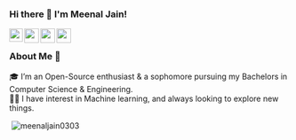 ### Hi there 👋 I'm Meenal Jain!

<a href="https://www.linkedin.com/in/meenal-jain-a78524194/a/">
  <img align="left" width="24px" src="https://cdn.jsdelivr.net/npm/simple-icons@v3/icons/linkedin.svg"  />
</a>
<a href="https://twitter.com/coder351">
  <img align="left" width="26px" src="https://cdn.jsdelivr.net/npm/simple-icons@v3/icons/twitter.svg" />
</a>
<a href="mailto: meenalj351@gmail.com">
  <img align="left" width="26px" src="https://cdn.jsdelivr.net/npm/simple-icons@v3/icons/gmail.svg" />
</a>
<a href="https://dev.to/coder351">
  <img align="left" width="26px" src="https://cdn.jsdelivr.net/npm/simple-icons@v3/icons/medium.svg" />
</a>
<br />


### About Me 🚀
🎓 I’m an Open-Source enthusiast & a sophomore pursuing my Bachelors in Computer Science & Engineering. </br>
👨‍💻 I have interest in Machine learning, and always looking to explore new things. </br>

<p>&nbsp;<img align="center" src="https://github-readme-stats.vercel.app/api?username=meenaljain0303&show_icons=true&locale=en" alt="meenaljain0303" /></p>
